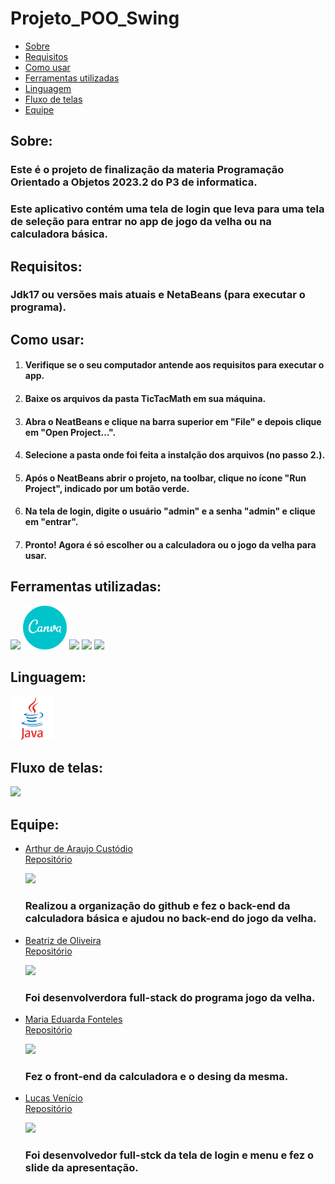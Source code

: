 # Projeto_POO_Swing

* [Sobre](#Sobre)
* [Requisitos](#Requisitos)
* [Como usar](#Como-usar)
* [Ferramentas utilizadas](#Ferramentas-utilizadas)
* [Linguagem](#Linguagem)
* [Fluxo de telas](#Fiagrama-de-telas)
* [Equipe](#Equipe)


## Sobre:
<h3>
    Este é o projeto de finalização da materia Programação Orientado a Objetos 2023.2 do P3 de informatica.
</h3>

<h3>
    Este aplicativo contém uma tela de login que leva para uma tela de seleção para entrar no app de jogo da velha ou na calculadora básica.
</h3>

## Requisitos:
### Jdk17 ou versões mais atuais e NetaBeans (para executar o programa).

## Como usar:

1. <h4>Verifique se o seu computador antende aos requisitos para executar o app.</h4>
2. <h4>Baixe os arquivos da pasta TicTacMath em sua máquina.</h4>
3. <h4>Abra o NeatBeans e clique na barra superior em "File" e depois clique em "Open Project...".</h4>
4. <h4>Selecione a pasta onde foi feita a instalção dos arquivos (no passo 2.).</h4>
5. <h4>Após o NeatBeans abrir o projeto, na toolbar, clique no ícone "Run Project", indicado por um botão verde.</h4>
6. <h4>Na tela de login, digite o usuário "admin" e a senha "admin" e clique em "entrar".</h4>
7. <h4>Pronto! Agora é só escolher ou a calculadora ou o jogo da velha para usar.</h4>

## Ferramentas utilizadas:
<div>
    <img height="70m"src="https://github.com/ArthurDevA/ArthurDevA/assets/141514740/f3e5c70a-be62-4952-9295-c8b43cd41967"/>
    <img height="70" src="https://raw.githubusercontent.com/devicons/devicon/55609aa5bd817ff167afce0d965585c92040787a/icons/canva/canva-original.svg"/>
    <img height="70m"src="https://github.com/ArthurDevA/ArthurDevA/assets/141514740/f41f689e-45a2-47ea-9987-170b134be1b4"/>
    <img height="70m"src="https://github.com/ArthurDevA/ArthurDevA/assets/141514740/f5f7dcc5-cd6b-4411-b73d-93cb6cb86f07"/>
    <img height="70m"src="https://github.com/ArthurDevA/ArthurDevA/assets/141514740/4d62c21b-7feb-4fef-a244-798edb11ec23"/>
</div>

## Linguagem:
<div>
    <img height="70" src="https://raw.githubusercontent.com/devicons/devicon/55609aa5bd817ff167afce0d965585c92040787a/icons/java/java-original-wordmark.svg"/>
</div>

## Fluxo de telas:
<div>
    <img height="350" src="https://github.com/ArthurDevA/Projeto_POO_Swing/assets/141514740/45e6d369-24a2-4eee-a243-fd9f1f8b6a46"/>
</div>

## Equipe:
- [Arthur de Araujo Custódio](https://github.com/ArthurDevA)
  <br>
  [Repositório](https://github.com/ArthurDevA/Projeto_POO_Swing)
    <div>
        <img height="300" src="https://avatars.githubusercontent.com/u/141514740?s=400&u=96686665a3603b1b17f67f8f5994f73313baa216&v=4"/>
    </div>
    <h3>Realizou a organização do github e fez o back-end da calculadora básica e ajudou no back-end do jogo da velha.</h3>
  
- [Beatriz de Oliveira](https://github.com/BiaOlit)
  <br>
  [Repositório](https://github.com/BiaOlit/Projeto_POO_Swing)
    <div>
        <img height="300" src="https://avatars.githubusercontent.com/u/143532366?v=4"/>
    </div>
    <h3>Foi desenvolverdora full-stack do programa jogo da velha.</h3>
  
- [Maria Eduarda Fonteles](https://github.com/dudafonteles)
  <br>
  [Repositório](https://github.com/dudafonteles/Projeto_POO_Swing)
    <div>
        <img height="300" src="https://avatars.githubusercontent.com/u/142603808?v=4"/>
    </div>
    <h3>Fez o front-end da calculadora e o desing da mesma.</h3>

- [Lucas Venício](https://github.com/09794)
  <br>
  [Repositório](https://github.com/09794/Projeto_POO_Swing)
    <div>
        <img height="300" src="https://avatars.githubusercontent.com/u/141374183?v=4"/>
    </div>
    <h3>Foi desenvolvedor full-stck da tela de login e menu e fez o slide da apresentação.</h3>
